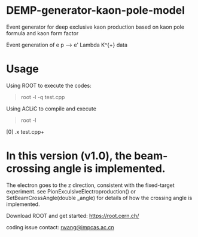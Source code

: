 # DEMP-generator-kaon-pole-model
Event generator for deep exclusive kaon production based on kaon pole formula and kaon form factor

Event generation of  e p --> e' Lambda K^{+}  data

# Usage
Using ROOT to execute the codes:
>root -l -q test.cpp

Using ACLiC to compile and execute
>root -l

[0] .x test.cpp+



# In this version (v1.0), the beam-crossing angle is implemented.

The electron goes to the z direction, consistent with the fixed-target experiment.
see PionExculsiveElectroproduction() or SetBeamCrossAngle(double _angle)
for details of how the crossing angle is implemented.



Download ROOT and get started: https://root.cern.ch/

coding issue contact: rwang@impcas.ac.cn
